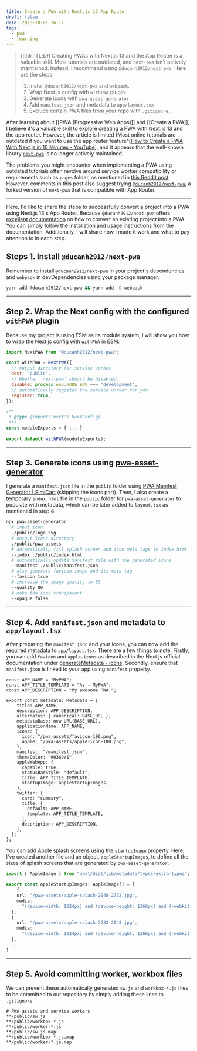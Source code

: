 ```yaml
---
title: Create a PWA with Next.js 13 App Router
draft: false
date: 2023-10-01 16:17
tags:
  - pwa
  - learning
---
```


> [!tldr] TL;DR
> Creating PWAs with Next.js 13 and the App Router is a valuable skill. Most tutorials are outdated, and `next-pwa` isn't actively maintained. Instead, I recommend using `@ducanh2912/next-pwa`. Here are the steps:
> 1. Install `@ducanh2912/next-pwa` and `webpack`.
> 2. Wrap Next.js config with `withPWA` plugin
> 3. Generate icons with `pwa-asset-generator`
> 4. Add `manifest.json` and metadata to `app/layout.tsx`
> 5. Exclude certain PWA files from your repo with `.gitignore.`

After learning about [[PWA (Progressive Web Apps)]] and [[Create a PWA]], I believe it's a valuable skill to explore creating a PWA with Next.js 13 and the app router. However, the article is limited (Most online tutorials are outdated if you want to use the app router feature^[[How to Create a PWA With Next.js in 10 Minutes - YouTube](https://www.youtube.com/watch?v=ARNN_zmrwcw)], and it appears that the well-known library [`next-pwa`](https://github.com/shadowwalker/next-pwa) is no longer actively maintained.

The problems you might encounter when implementing a PWA using outdated tutorials often revolve around service worker compatibility or requirements such as `pages` folder, as mentioned in [this Reddit post](https://www.reddit.com/r/nextjs/comments/16guio3/does_anyone_know_of_a_good_guide_to_setting_up_a/). However, comments in this post also suggest trying [`@ducanh2912/next-pwa`](https://github.com/DuCanhGH/next-pwa), a forked version of `next-pwa` that is compatible with App Router.

---

Here, I'd like to share the steps to successfully convert a project into a PWA using Next.js 13's App Router. Because `@ducanh2912/next-pwa` offers [excellent documentation](https://ducanh-next-pwa.vercel.app/docs/next-pwa/getting-started) on how to convert an existing project into a PWA. You can simply follow the installation and usage instructions from the documentation. Additionally, I will share how I made it work and what to pay attention to in each step.

## Steps 1. Install `@ducanh2912/next-pwa`
Remember to install `@ducanh2912/next-pwa` in your project's dependencies and `webpack` in devDependencies using your package manager.
```bash
yarn add @ducanh2912/next-pwa && yarn add -D webpack
```

---
## Step 2. Wrap the Next config  with the configured `withPWA` plugin
Because my project is using ESM as its module system, I will show you how to wrap the Next.js config with `withPWA` in ESM.
```js title="next.config.js"
import NextPWA from "@ducanh2912/next-pwa";

const withPWA = NextPWA({
  // output directory for service worker
  dest: "public",
  // Whether `next-pwa` should be disabled.
  disable: process.env.NODE_ENV === "development",
  // automatically register the service worker for you
  register: true,
});

/**
 * @type {import('next').NextConfig}
 **/
const moduleExports = { ... }
					   
export default withPWA(moduleExports);
```

---
## Step 3. Generate icons using **[pwa-asset-generator](https://github.com/elegantapp/pwa-asset-generator)**
I generate a `manifest.json` file in the `public` folder using [PWA Manifest Generator | SimiCart](https://www.simicart.com/manifest-generator.html/) (skipping the icons part). Then, I also create a temporary `index.html` file in the `public` folder for `pwa-asset-generator` to populate with metadata, which can be later added to `layout.tsx` as mentioned in step 4.

```bash title="Run this in the root of your project"
npx pwa-asset-generator 
  # input icon
  ./public/logo.svg
  # output icons directory
  ./public/pwa-assets
  # automatically fill splash screen and icon meta tags to index.html
  --index ./public/index.html
  # automatically update manifest file with the generated icons
  --manifest ./public/manifest.json
  # also generate favicon image and its meta tag
  --favicon true
  # increase the image quality to 80
  --quality 80
  # make the icon transparent
  --opaque false
```

---
## Step 4. Add `manifest.json` and metadata to `app/layout.tsx`
After preparing the `manifest.json` and your icons, you can now add the required metadata to `app/layout.tsx`. There are a few things to note. Firstly, you can add `favicon` and `apple-icons` as described in the Next.js official documentation under [generateMetadata - icons](https://nextjs.org/docs/app/api-reference/functions/generate-metadata#icons). Secondly, ensure that `manifest.json` is linked to your app using `manifest` property.
```tsx title="app/layout.tsx" {12-13,15,21}
const APP_NAME = "MyPWA";
const APP_TITLE_TEMPLATE = "%s - MyPWA";
const APP_DESCRIPTION = "My awesome PWA.";

export const metadata: Metadata = {
    title: APP_NAME,
    description: APP_DESCRIPTION,
    alternates: { canonical: BASE_URL },
    metadataBase: new URL(BASE_URL),
    applicationName: APP_NAME,
    icons: {
      icon: "/pwa-assets/favicon-196.png",
      apple: "/pwa-assets/apple-icon-180.png",
    },
    manifest: "/manifest.json",
    themeColor: "#0369a1",
    appleWebApp: {
      capable: true,
      statusBarStyle: "default",
      title: APP_TITLE_TEMPLATE,
      startupImage: appleStartupImages,
    },
    twitter: {
      card: "summary",
      title: {
        default: APP_NAME,
        template: APP_TITLE_TEMPLATE,
      },
      description: APP_DESCRIPTION,
    },
  };
};
```

You can add Apple splash screens using the `startupImage` property. Here, I've created another file and an object, `appleStartupImages`, to define all the sizes of splash screens that are generated by `pwa-asset-generator`.

```ts title="data/apple-startup-images.ts"
import { AppleImage } from "next/dist/lib/metadata/types/extra-types";

export const appleStartupImages: AppleImage[] = [
	{
    url: "/pwa-assets/apple-splash-2048-2732.jpg",
    media:
      "(device-width: 1024px) and (device-height: 1366px) and (-webkit-device-pixel-ratio: 2) and (orientation: portrait)",
  },
  {
    url: "/pwa-assets/apple-splash-2732-2048.jpg",
    media:
      "(device-width: 1024px) and (device-height: 1366px) and (-webkit-device-pixel-ratio: 2) and (orientation: landscape)",
  },
  ...
]
```

---
## Step 5. Avoid committing worker, workbox files
We can prevent these automatically generated `sw.js` and `workbox-*.js` files to be committed to our repository by simply adding these lines to `.gitignore`:
```title=".gitignore"
# PWA assets and service workers
**/public/sw.js
**/public/workbox-*.js
**/public/worker-*.js
**/public/sw.js.map
**/public/workbox-*.js.map
**/public/worker-*.js.map
```